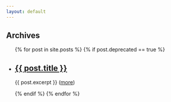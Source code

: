 ```yaml
---
layout: default
---
```


<h2 class="home-title">Archives</h2>

<ul class="post-list">
    {% for post in site.posts %}
        {% if post.deprecated == true %}
      	<li>
            <h2>
      		    <a href="{{ post.url }}">{{ post.title }}</a>
            </h2>
      		<p class="post-excerpt">{{ post.excerpt }} (<a href="{{ post.url }}">more</a>)</p>
		</li>  
        {% endif %}
    {% endfor %}
</ul>